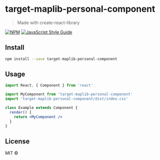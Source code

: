 # target-maplib-personal-component

> Made with create-react-library

[![NPM](https://img.shields.io/npm/v/target-maplib-personal-component.svg)](https://www.npmjs.com/package/target-maplib-personal-component) [![JavaScript Style Guide](https://img.shields.io/badge/code_style-standard-brightgreen.svg)](https://standardjs.com)

## Install

```bash
npm install --save target-maplib-personal-component
```

## Usage

```jsx
import React, { Component } from 'react'

import MyComponent from 'target-maplib-personal-component'
import 'target-maplib-personal-component/dist/index.css'

class Example extends Component {
  render() {
    return <MyComponent />
  }
}
```

## License

MIT © [](https://github.com/)
